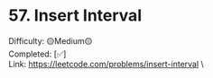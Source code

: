 # 57. Insert Interval

Difficulty: 🟡Medium🟡 \
Completed: [✅] \
Link: https://leetcode.com/problems/insert-interval \
